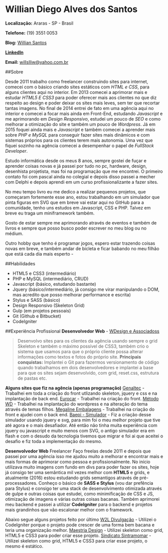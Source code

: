 # Willian Diego Alves dos Santos

**Localização:** Araras - SP - Brasil

**Telefone:** (19) 3551 0053

**Blog:** [Willian Santos](http://dwoond.github.io)

**[LinkedIn](https://linkedin.com/in/williandsantos)**

**Email:** willslliw@yahoo.com.br

##Sobre

Desde 2011 trabalho como freelancer construindo sites para internet, comecei com o básico criando sites estáticos com _HTML e CSS_, para alguns clientes aqui no interior.
Em 2013 comecei a aprimorar mais e estudar _HTML5 E CSS3_ para poder oferecer mais aos clientes no que diz respeito ao design e poder deixar os sites mais leves, sem ter que recortar tantas imagens.
No final de 2014 entrei de fato em uma agência aqui no interior e comecei a focar mais ainda em Front-End, estudando _Javascript_ e me aprimorando em _Design Responsivo_, estudei um pouco de _SEO_ e como melhorar a otimização do site e também um pouco de _Wordpress_.
Já em 2015 foquei ainda mais e _Javascript_ e também comecei a aprender mais sobre _PHP e MySQL_ para conseguir fazer sites mais dinâmicos e com sistemas próprios para os clientes terem mais autonomia. Uma vez que fiquei sozinho na agência comecei a desempenhar o papel de _FullStack Developer_.

Estudo informática desde os meus 8 anos, sempre gostei de fuçar e aprender coisas novas e já passei por tudo no pc, hardware, design, desenhista projetista, mas foi na programação que me encontrei. O primeiro contato foi com pascal ainda no colegial e depois disso passei a mecher com Delphi e depois aprendi em um curso profissionalizante a fazer sites.

No meu tempo livro eu me dedico a realizar pequenos projetos, que começaram fortemente esse ano, estou trabalhando em um simulador que pinta figuras em SVG que em breve vai estar aqui no GitHub para a comunidade, tenho uns estudos em Javascript, CSS e PHP. Talvez em breve eu traga um miniframework também.

Gosto de estar sempre me aprimorando através de eventos e também de livros e sempre que posso busco poder escrever no meu blog ou no médium.

Outro hobby que tenho é programar jogos, espero estar trazendo coisas novas em breve, e também andar de bicleta e ficar babando no meu filhão que está cada dia mais esperto *-*

##Habilidades

 * HTML5 e CSS3 (intermediário)
 * PHP e MySQL (intermediário, CRUD)
 * Javascript (básico, estudando bastante)
 * Jquery (básico/intermediário, já consigo me virar manipulando o DOM, mas acredito que posso melhorar performance e escrita)
 * Stylus e SASS (básico)
 * Design Responsivo (Skeleton Grid)
 * Gulp (em projetos pessoais)
 * Git (Github e Bitbucket)
 * CodeIgniter
 
 ##Experiência Profissional
 **Desenvolvedor Web** - [WDesign e Associadoss](http://wdesign.com.br)
 >Desenvolvo sites para os clientes da agência usando sempre o grid Skeleton e também o máximo possível de CSS3, também crio o sistema que usamos para que o próprio cliente possa alterar informações como textos e fotos do próprio site. **Principais conquistas:** Implantei o Git para fazermos versionamento de código quando trabalhamos em dois desenvolvedores e implantei a base para que os sites sejam desenvolvido, com grid, reset.css, estrutura de pastas etc.
 
**Alguns sites que fiz na agência (apenas programação)**
[Genaltec](http://genaltec.com.br) - Trabalhei em toda a criação do front utlizando skeleton, jquery e css e na implantação de back end.
[Eurocar](http://eurocarmultimarcas.com) - Trabalhei na criação do front.
[Método WD](http://metodowd.com.br) - Trabalhei na implantação do wordpress e na alteração do tema através de temas filhos.
[Megaline Embalagens](http://megalineembalagens.com.br) - Trabalhei na criação do front e ajudei com o back end.
[Baepi - Simulador](http://www.baepi.com.br/simulador/) - Fiz a criação desse simulador usando jquery e svg, para mim foi o meu melhor projeto que tive até agora e o mais desafiador. Até então não tinha muita experiência com jquery ou javascript e muito menos com SVG, o antigo simulador era em flash e com o desudo da tecnologia tivemos que migrar e foi ai que aceitei o desafio e fiz toda a implementação do mesmo.

**Desenvolvedor Web** Freelancer
Faço freelas desde 2011 e depois que passei por uma agência isso me ajudou muito a melhorar e encontrar mais e mais formas de aprimorar como pessoa e profissionalmente. No início utilizava muito imagens com fundo em divs para poder fazer os sites, hoje já consigo ter uma semântica mil vezes melhor com **HTML5** e grids, e atualmente (2016) estou estudando grids semantigos através de pré-processadores. Conheço o básico de **SASS e Stylus** (vou dar prefência para Stylus) e consigo ter uma stack de desenvolvimento otimizada através de gulpe e outras coisas que estudei, como minimificação de CSS e JS, otimização de imagens e várias outras coisas bacanas. Também aprimorei meu backend e passei a utilizar **CodeIgniter** para o backend e projetos mais grandinhos que vão escalonar melhor com o framework.

Abaixo segue alguns projetos feito por último
[W2L Divulgação](http://w2ldivulgacao.com) - Utilizei o CodeIgniter porque o projeto pode crescer de uma forma bem bacana e teria uma organização melhor.
[Maestria Design](http://maestriadesign.com.br) - Utilizei skeleton como grid, HTML5  e CSS3 para poder criar esse projeto.
[Sindicato Sintramomar](http://sintramomar.com.br) - Utilizei skeleton como grid, HTML5 e CSS3 para criar esse projeto, o mesmo é estático.

 
 


